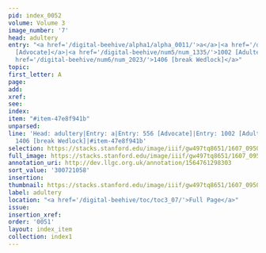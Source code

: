 ```yaml
---
pid: index_0052
volume: Volume 3
image_number: '7'
head: adultery
entry: "<a href='/digital-beehive/alpha1/alpha_0011/'>a</a>|<a href='/digital-beehive/num3/num_0705/'>556
  [Advocate]</a>|<a href='/digital-beehive/num5/num_1335/'>1002 [Adultery]</a>|<a
  href='/digital-beehive/num6/num_2023/'>1406 [break Wedlock]</a>"
topic:
first_letter: A
page:
add:
xref:
see:
index:
item: "#item-47e8f941b"
unparsed:
line: 'Head: adultery|Entry: a|Entry: 556 [Advocate]|Entry: 1002 [Adultery]|Entry:
  1406 [break Wedlock]|#item-47e8f941b'
selection: https://stacks.stanford.edu/image/iiif/gw497tq8651/1607_0950/900,1058,678,157/full/0/default.jpg
full_image: https://stacks.stanford.edu/image/iiif/gw497tq8651/1607_0950/full/full/0/default.jpg
annotation_uri: http://dev.llgc.org.uk/annotation/1564761298303
sort_value: '300721058'
insertion:
thumbnail: https://stacks.stanford.edu/image/iiif/gw497tq8651/1607_0950/900,1058,678,157/150,/0/default.jpg
label: adultery
location: "<a href='/digital-beehive/toc/toc3_07/'>Full Page</a>"
issue:
insertion_xref:
order: '0051'
layout: index_item
collection: index1
---
```

